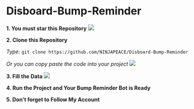 # Disboard-Bump-Reminder

**1. You must star this Repository**
![](https://cdn.discordapp.com/attachments/778562438203047947/846551553163001876/Star_This_Bump_Repository.png)



**2. Clone this Repository**

_Type:_ `git clone https://github.com/NINJAPEACE/Disboard-Bump-Reminder` 

_Or you can copy paste the code into your project_
![](https://cdn.discordapp.com/attachments/778562438203047947/846554276934713404/Clone_Repository.png)

**3. Fill the Data**
![](https://cdn.discordapp.com/attachments/778562438203047947/846554276792369172/Fill_Bot_Data.png)

**4. Run the Project and Your Bump Reminder Bot is Ready**

**5. Don't forget to Follow My Account**
